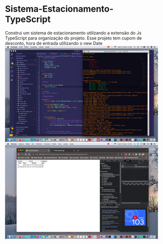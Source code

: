 # Sistema-Estacionamento-TypeScript
Construi um sistema de estacionamento utilizando a extensão do Js TypeScript para organização do projeto. Esse projeto tem cupom de desconto, hora de entrada utilizando o new Date
![Alt text](screenshots/01.png?raw=true  "Second Page")
![Alt text](screenshots/02.png?raw=true  "Tree Page")
